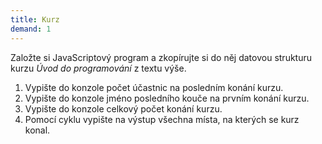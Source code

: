```yaml
---
title: Kurz
demand: 1
---
```


Založte si JavaScriptový program a zkopírujte si do něj datovou strukturu kurzu <i>Úvod do programování</i> z textu výše.

1. Vypište do konzole počet účastnic na posledním konání kurzu.
1. Vypište do konzole jméno posledního kouče na prvním konání kurzu.
1. Vypište do konzole celkový počet konání kurzu.
1. Pomocí cyklu vypište na výstup všechna místa, na kterých se kurz konal.
